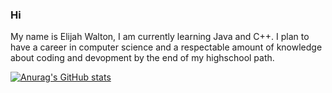 ### Hi

My name is Elijah Walton, I am currently learning Java and C++. I plan to have a career in computer science and a respectable amount of knowledge about coding and devopment by the end of my highschool path.

[![Anurag's GitHub stats](https://github-readme-stats.vercel.app/api?username=Elijahwalton123)](https://github.com/anuraghazra/github-readme-stats)
